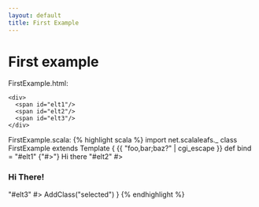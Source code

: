```yaml
---
layout: default
title: First Example
---
```

# First example

FirstExample.html:

    <div>
      <span id="elt1"/>
      <span id="elt2"/>
      <span id="elt3"/>
    </div>

FirstExample.scala:
{% highlight scala %}
import net.scalaleafs._
class FirstExample extends Template {
{{ "foo,bar;baz?" | cgi_escape }}
  def bind = 
    "#elt1" {"#>"} Hi there
    "#elt2" #> <h3>Hi There!</h3>
    "#elt3" #> AddClass("selected")
}
{% endhighlight %}